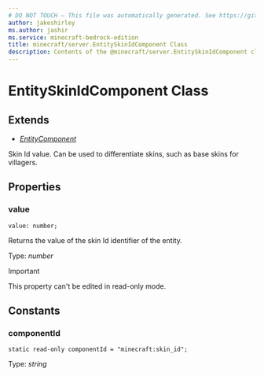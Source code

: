 ```yaml
---
# DO NOT TOUCH — This file was automatically generated. See https://github.com/mojang/minecraftapidocsgenerator to modify descriptions, examples, etc.
author: jakeshirley
ms.author: jashir
ms.service: minecraft-bedrock-edition
title: minecraft/server.EntitySkinIdComponent Class
description: Contents of the @minecraft/server.EntitySkinIdComponent class.
---
```

# EntitySkinIdComponent Class

## Extends
- [*EntityComponent*](EntityComponent.md)

Skin Id value. Can be used to differentiate skins, such as base skins for villagers.

## Properties

### **value**
`value: number;`

Returns the value of the skin Id identifier of the entity.

Type: *number*
  
> [!IMPORTANT]
> This property can't be edited in read-only mode.

## Constants

### **componentId**
`static read-only componentId = "minecraft:skin_id";`

Type: *string*
